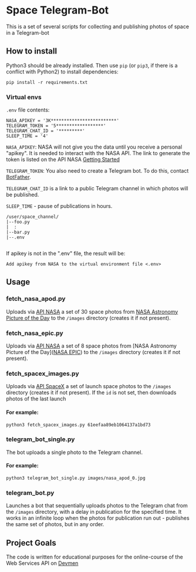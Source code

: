 # Space Telegram-Bot

This is a set of several scripts for collecting and publishing photos of space in a Telegram-bot

## How to install

Python3 should be already installed. 
Then use `pip` (or `pip3`, if there is a conflict with Python2) to install dependencies:
```
pip install -r requirements.txt
```
### Virtual envs

`.env` file contents:

```
NASA_APIKEY = '3K*************************'
TELEGRAM_TOKEN = '5******************'
TELEGRAM_CHAT_ID = '*********'
SLEEP_TIME = '4'
```
`NASA_APIKEY`: NASA will not give you the data until you receive a personal "apikey". It is needed to interact with the NASA API. The link to generate the token is listed on the API NASA [Getting Started](https://api.nasa.gov/)

`TELEGRAM_TOKEN`: You also need to create a Telegram bot. To do this, contact [BotFather](https://telegram.me/BotFather).

`TELEGRAM_CHAT_ID` is a link to a public Telegram channel in which photos will be published.

`SLEEP_TIME` - pause of publications in hours.

```
/user/space_channel/
|--foo.py
|  :
|--bar.py
|--.env


```
If apikey is not in the ".env" file, the result will be:
```
Add apikey from NASA to the virtual environment file <.env>
```
## Usage

### fetch_nasa_apod.py

Uploads via [API NASA](https://api.nasa.gov/) a set of 30 space photos from [NASA Astronomy Picture of the Day](https://apod.nasa.gov/apod/astropix.html/) to the `/images` directory (creates it if not present).

### fetch_nasa_epic.py

Uploads via [API NASA](https://api.nasa.gov) a set of 8 space photos from [NASA Astronomy Picture of the Day]([NASA EPIC](https://epic.gsfc.nasa.gov/)) to the `/images` directory (creates it if not present).

### fetch_spacex_images.py

Uploads via [API SpaceX](https://github.com/r-spacex/SpaceX-API) a set of launch space photos to the `/images` directory (creates it if not present). If the `id` is not set, then downloads photos of the last launch

#### For example:
```
python3 fetch_spacex_images.py 61eefaa89eb1064137a1bd73
```
### telegram_bot_single.py

The bot uploads a single photo to the Telegram channel.

#### For example:
```
python3 telegram_bot_single.py images/nasa_apod_0.jpg
```

### telegram_bot.py

Launches a bot that sequentially uploads photos to the Telegram chat from the `/images` directory, with a delay in publication for the specified time. It works in an infinite loop when the photos for publication run out - publishes the same set of photos, but in any order.

## Project Goals

The code is written for educational purposes for the online-course of the Web Services API on [Devmen](https://dvmn.org/)
